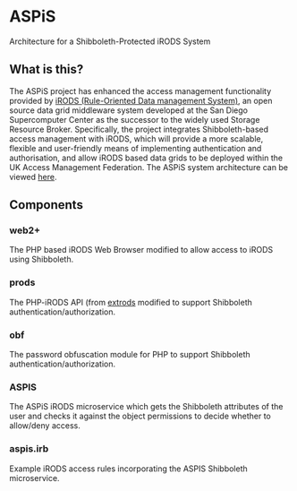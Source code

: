 # ASPiS
Architecture for a Shibboleth-Protected iRODS System

## What is this?

The ASPiS project has enhanced the access management functionality provided by [iRODS (Rule-Oriented Data management System)](http://www.irods.org), an open source data grid middleware system developed at the San Diego Supercomputer Center as the successor to the widely used Storage Resource Broker. Specifically, the project integrates Shibboleth-based access management with iRODS, which will provide a more scalable, flexible and user-friendly means of implementing authentication and authorisation, and allow iRODS based data grids to be deployed within the UK Access Management Federation. The ASPiS system architecture can be viewed [here](http://aspis.cerch.kcl.ac.uk/wp-uploads/2008/11/ASPiS3-1024x646.png).

## Components

### web2+
The PHP based iRODS Web Browser modified to allow access to iRODS using Shibboleth.

### prods
The PHP-iRODS API (from [extrods](http://code.google.com/p/extrods/) modified to support Shibboleth authentication/authorization.

### obf
The password obfuscation module for PHP to support Shibboleth authentication/authorization.

### ASPIS
The ASPiS iRODS microservice which gets the Shibboleth attributes of the user and checks it against the object permissions to decide whether to allow/deny access.

### aspis.irb
Example iRODS access rules incorporating the ASPIS Shibboleth microservice.
